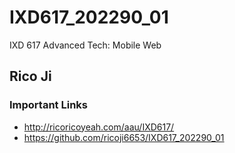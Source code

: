 # IXD617_202290_01
IXD 617 Advanced Tech: Mobile Web

## Rico Ji

### Important Links
- http://ricoricoyeah.com/aau/IXD617/
- https://github.com/ricoji6653/IXD617_202290_01